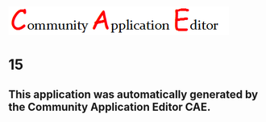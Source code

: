![CAE](https://github.com/CAETESTRWTH/CAE-Deployment-Temp/blob/master/img/logo.png)  

15
===================


This application was automatically generated by the Community Application Editor CAE.  
---------------
